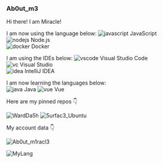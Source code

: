 ### Ab0ut_m3

Hi there! I am Miracle!

I am now using the language below:
![javascript](https://badges.aleen42.com/src/javascript.svg) JavaScript  
![nodejs](https://badges.aleen42.com/src/node.svg) Node.js  
![docker](https://badges.aleen42.com/src/docker.svg) Docker  

I am using the IDEs below:
![vscode](https://badges.aleen42.com/src/visual_studio_code.svg) Visual Studio Code  
![vc](https://badges.aleen42.com/src/visual_studio.svg) Visual Studio  
![idea](https://badges.aleen42.com/src/idea.svg) IntelliJ IDEA

I am now learning the languages below:  
![java](https://badges.aleen42.com/src/java.svg) Java
![vue](https://badges.aleen42.com/src/vue.svg) Vue  

Here are my pinned repos 👇

![WardDa5h](https://github-readme-stats.vercel.app/api/pin/?username=ItzMiracleOwO&repo=WardDashboard&locale=cn&show_icons=true&bg_color=23272A&title_color=FF73F1&text_color=FFC0CB&icon_color=9B84EE&count_private=true&border_color=fAA61A&border_radius=10)
![5urfac3_Ubuntu](https://github-readme-stats.vercel.app/api/pin/?username=ItzMiracleOwO&repo=surface-ubuntu&locale=cn&show_icons=true&bg_color=23272A&title_color=FF73F1&text_color=FFC0CB&icon_color=9B84EE&count_private=true&border_color=fAA61A&border_radius=10)

My account data 👇

![Ab0ut_m1racl3](https://github-readme-stats.vercel.app/api/?username=ItzMiracleOwO&locale=cn&show_icons=true&bg_color=23272A&title_color=FF73F1&text_color=FFC0CB&icon_color=9B84EE&count_private=true&include_all_commits=true&border_color=9B84EE&border_radius=10)

![MyLang](https://github-readme-stats.vercel.app/api/top-langs/?username=ItzMiracleOwO&locale=cn&show_icons=true&bg_color=23272A&title_color=FFC0CB&text_color=FFC0CB&icon_color=9B84EE&count_private=true&include_all_commits=true&border_color=43B581&border_radius=10)
